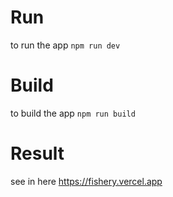 # Run
to run the app
```npm run dev```

# Build
to build the app
```npm run build```

# Result
see in here https://fishery.vercel.app
